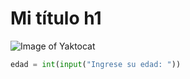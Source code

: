 # Mi título h1

![Image of Yaktocat](https://octodex.github.com/images/yaktocat.png)

``` python
edad = int(input("Ingrese su edad: "))
```
